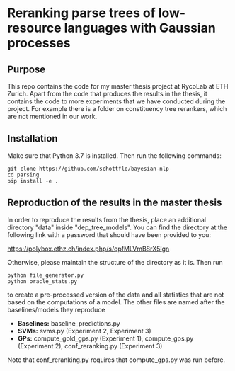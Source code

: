 # Reranking parse trees of low-resource languages with Gaussian processes

## Purpose

This repo contains the code for my master thesis project at RycoLab at ETH Zurich. Apart from the code that produces the results in the thesis,
it contains the code to more experiments that we have conducted during the project. For example there is a folder on constituency tree rerankers,
which are not mentioned in our work.

## Installation

Make sure that Python 3.7 is installed. Then run the following commands:

```
git clone https://github.com/schottflo/bayesian-nlp
cd parsing
pip install -e .
```


## Reproduction of the results in the master thesis

In order to reproduce the results from the thesis, place an additional directory "data" inside "dep_tree_models".
You can find the directory at the following link with a password that should have been provided to you:

https://polybox.ethz.ch/index.php/s/opfMLVmB8rX5lgn

Otherwise, please maintain the structure of the directory as it is. Then run

```
python file_generator.py 
python oracle_stats.py
```

to create a pre-processed version of the data and all statistics that are not based on the computations of a model.
The other files are named after the baselines/models they reproduce

* **Baselines:** baseline_predictions.py
* **SVMs:** svms.py (Experiment 2, Experiment 3)
* **GPs:** compute_gold_gps.py (Experiment 1), compute_gps.py (Experiment 2), conf_reranking.py (Experiment 3)

Note that conf_reranking.py requires that compute_gps.py was run before.
